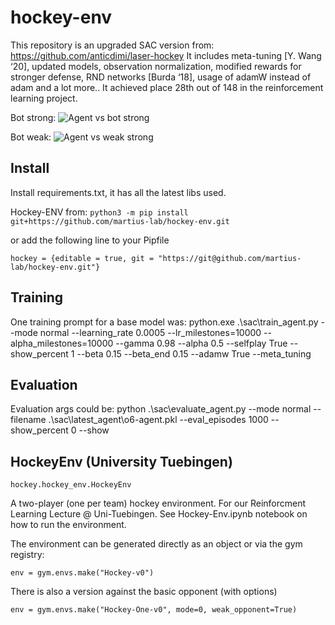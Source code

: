 # hockey-env

This repository is an upgraded SAC version from: https://github.com/anticdimi/laser-hockey 
It includes meta-tuning [Y. Wang ‘20], updated models, observation normalization, modified rewards for stronger defense, RND networks [Burda ‘18], usage of adamW instead of adam and a lot more..
It achieved place 28th out of 148 in the reinforcement learning project.

Bot strong:
![Agent vs bot strong](assets/hockey_SAC_strong_bot.gif)

Bot weak:
![Agent vs weak strong](assets/hockey_SAC_weak_bot.gif)

## Install

Install requirements.txt, it has all the latest libs used.

Hockey-ENV from: 
``python3 -m pip install git+https://github.com/martius-lab/hockey-env.git``

or add the following line to your Pipfile

``hockey = {editable = true, git = "https://git@github.com/martius-lab/hockey-env.git"}``

## Training
One training prompt for a base model was:
python.exe .\sac\train_agent.py --mode normal --learning_rate 0.0005 --lr_milestones=10000 --alpha_milestones=10000 --gamma 0.98 --alpha 0.5 --selfplay True --show_percent 1 --beta 0.15 --beta_end 0.15 --adamw True --meta_tuning  


## Evaluation
Evaluation args could be:
python .\sac\evaluate_agent.py --mode normal --filename .\sac\latest_agent\o6-agent.pkl --eval_episodes 1000 --show_percent 0 --show   

## HockeyEnv (University Tuebingen)
``hockey.hockey_env.HockeyEnv``

A two-player (one per team) hockey environment.
For our Reinforcment Learning Lecture @ Uni-Tuebingen.
See Hockey-Env.ipynb notebook on how to run the environment.

The environment can be generated directly as an object or via the gym registry:

``env = gym.envs.make("Hockey-v0")``

There is also a version against the basic opponent (with options)

``env = gym.envs.make("Hockey-One-v0", mode=0, weak_opponent=True)``

